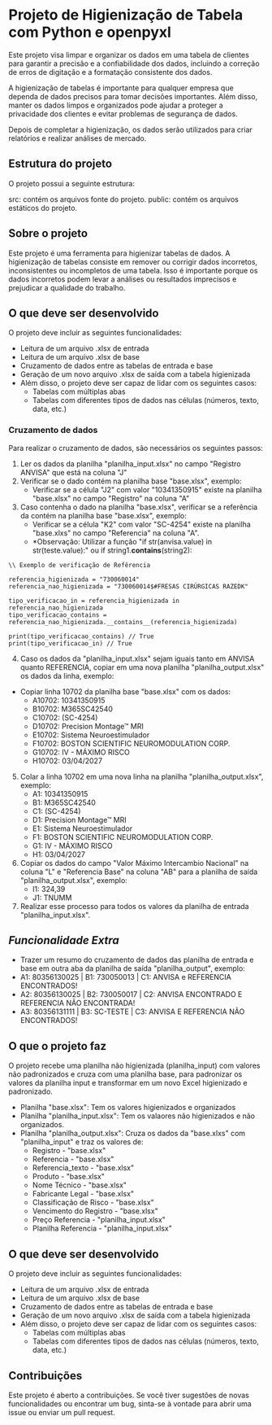 # Projeto de Higienização de Tabela com Python e openpyxl

Este projeto visa limpar e organizar os dados em uma tabela de clientes para garantir a precisão e a confiabilidade dos dados, incluindo a correção de erros de digitação e a formatação consistente dos dados.

A higienização de tabelas é importante para qualquer empresa que dependa de dados precisos para tomar decisões importantes. Além disso, manter os dados limpos e organizados pode ajudar a proteger a privacidade dos clientes e evitar problemas de segurança de dados.

Depois de completar a higienização, os dados serão utilizados para criar relatórios e realizar análises de mercado.

## Estrutura do projeto
O projeto possui a seguinte estrutura:

src: contém os arquivos fonte do projeto.
public: contém os arquivos estáticos do projeto.

## Sobre o projeto

Este projeto é uma ferramenta para higienizar tabelas de dados. A higienização de tabelas consiste em remover ou corrigir dados incorretos, inconsistentes ou incompletos de uma tabela. Isso é importante porque os dados incorretos podem levar a análises ou resultados imprecisos e prejudicar a qualidade do trabalho.

## O que deve ser desenvolvido
O projeto deve incluir as seguintes funcionalidades:

- Leitura de um arquivo .xlsx de entrada
- Leitura de um arquivo .xlsx de base
- Cruzamento de dados entre as tabelas de entrada e base
- Geração de um novo arquivo .xlsx de saída com a tabela higienizada
- Além disso, o projeto deve ser capaz de lidar com os seguintes casos:
    - Tabelas com múltiplas abas
    - Tabelas com diferentes tipos de dados nas células (números, texto, data, etc.)


### **Cruzamento de dados**

Para realizar o cruzamento de dados, são necessários os seguintes passos:
 1. Ler os dados da planilha "planilha_input.xlsx" no campo "Registro ANVISA" que está na coluna "J"
 2. Verificar se o dado contém na planilha base "base.xlsx", exemplo:
    - Verificar se a célula "J2" com  valor "10341350915" existe na planilha "base.xlsx" no campo "Registro" na coluna "A"
 3. Caso contenha o dado na planilha "base.xlsx", verificar se a referência da  contém na planilha base "base.xlsx", exemplo:
    - Verificar se a célula "K2" com valor "SC-4254" existe na planilha "base.xlxs" no campo "Referencia" na coluna "A".
    - *Observação: Utilizar a função "if str(anvisa.value) in str(teste.value):" ou if string1.__contains__(string2): 

```
\\ Exemplo de verificação de Refêrencia

referencia_higienizada = "730060014"
referencia_nao_higienizada = "730060014$#FRESAS CIRÚRGICAS RAZEDK"

tipo_verificacao_in = referencia_higienizada in referencia_nao_higienizada
tipo_verificacao_contains = referencia_nao_higienizada.__contains__(referencia_higienizada)

print(tipo_verificacao_contains) // True
print(tipo_verificacao_in) // True
```

4. Caso os dados da "planilha_input.xlsx" sejam iguais tanto em ANVISA quanto REFERENCIA, copiar em uma nova planilha "planilha_output.xlsx" os dados da linha, exemplo:
 - Copiar linha 10702 da planilha base "base.xlsx" com os dados: 
    - A10702: 10341350915
    - B10702: M365SC42540
    - C10702: (SC-4254)
    - D10702: Precision Montage™ MRI	
    - E10702: Sistema Neuroestimulador	
    - F10702: BOSTON SCIENTIFIC NEUROMODULATION CORP.
    - G10702: IV - MÁXIMO RISCO
    - H10702: 03/04/2027
5. Colar a linha 10702 em uma nova linha na planilha "planilha_output.xlsx", exemplo:
    - A1: 10341350915
    - B1: M365SC42540
    - C1: (SC-4254)
    - D1: Precision Montage™ MRI	
    - E1: Sistema Neuroestimulador	
    - F1: BOSTON SCIENTIFIC NEUROMODULATION CORP.
    - G1: IV - MÁXIMO RISCO
    - H1: 03/04/2027
5. Copiar os dados do campo "Valor Máximo Intercambio Nacional" na coluna "L" e "Referencia Base" na coluna "AB"  para a planilha de saída "planilha_output.xlsx", exemplo:
    - I1: 324,39
    - J1: TNUMM
6. Realizar esse processo para todos os valores da planilha de entrada "planilha_input.xlsx".

## *Funcionalidade Extra*
 - Trazer um resumo do cruzamento de dados das planilha de entrada e base em outra aba da planilha de saída "planilha_output", exemplo:
  - A1: 80356130025 | B1: 730050013 | C1: ANVISA e REFERENCIA ENCONTRADOS!
  - A2: 80356130025 | B2: 730050017 | C2: ANVISA ENCONTRADO E REFERENCIA NÃO ENCONTRADA!
  - A3: 80356131111 | B3: SC-TESTE | C3: ANVISA E REFERENCIA NÃO ENCONTRADOS!


## O que o projeto faz

O projeto recebe uma planilha não higienizada (planilha_input) com valores não padronizados e cruza com uma planilha base, para padronizar os valores da planilha input e transformar em um novo Excel higienizado e padronizado.

 - Planilha "base.xlsx":  Tem os valores higienizados e organizados
 - Planilha "planilha_input.xlsx": Tem os valaores não higienizados e não organizados.
 - Planilha "planilha_output.xlsx": Cruza os dados da "base.xlxs" com "planilha_input" e traz os valores de:
    - Registro - "base.xlsx"
    - Referencia - "base.xlsx"
    - Referencia_texto - "base.xlsx"
    - Produto - "base.xlsx"
    - Nome Técnico - "base.xlsx"
    - Fabricante Legal - "base.xlsx"
    - Classificação de Risco - "base.xlsx"
    - Vencimento do Registro - "base.xlsx"
    - Preço Referencia - "planilha_input.xlsx"
    - Planilha Referencia - "planilha_input.xlsx"

## O que deve ser desenvolvido
O projeto deve incluir as seguintes funcionalidades:

- Leitura de um arquivo .xlsx de entrada
- Leitura de um arquivo .xlsx de base
- Cruzamento de dados entre as tabelas de entrada e base
- Geração de um novo arquivo .xlsx de saída com a tabela higienizada
- Além disso, o projeto deve ser capaz de lidar com os seguintes casos:
    - Tabelas com múltiplas abas
    - Tabelas com diferentes tipos de dados nas células (números, texto, data, etc.)

## Contribuições
Este projeto é aberto a contribuições. Se você tiver sugestões de novas funcionalidades ou encontrar um bug, sinta-se à vontade para abrir uma issue ou enviar um pull request.




